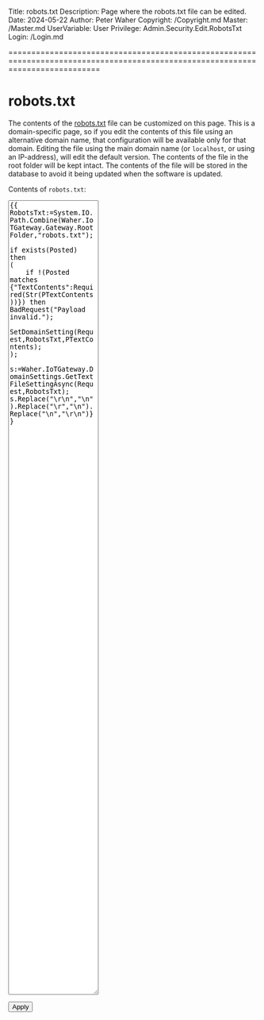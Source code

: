 Title: robots.txt
Description: Page where the robots.txt file can be edited.
Date: 2024-05-22
Author: Peter Waher
Copyright: /Copyright.md
Master: /Master.md
UserVariable: User
Privilege: Admin.Security.Edit.RobotsTxt
Login: /Login.md

================================================================================================================================

robots.txt
=============

The contents of the [robots.txt](https://www.robotstxt.org) file can be customized on this page. This is a domain-specific page, so
if you edit the contents of this file using an alternative domain name, that configuration will be available only for that domain.
Editing the file using the main domain name (or `localhost`, or using an IP-address), will edit the default version. The contents
of the file in the root folder will be kept intact. The contents of the file will be stored in the database to avoid it being
updated when the software is updated.

<form action="EditRobots.md" method="post">

<label for="TextContents">Contents of `robots.txt`:</label>  
<textarea id="TextContents" name="TextContents" style="min-height:40vh">{{
RobotsTxt:=System.IO.Path.Combine(Waher.IoTGateway.Gateway.RootFolder,"robots.txt");

if exists(Posted) then 
(
    if !(Posted matches {"TextContents":Required(Str(PTextContents))}) then BadRequest("Payload invalid.");
    SetDomainSetting(Request,RobotsTxt,PTextContents);
);

s:=Waher.IoTGateway.DomainSettings.GetTextFileSettingAsync(Request,RobotsTxt);
s.Replace("\r\n","\n").Replace("\r","\n").Replace("\n","\r\n")}}</textarea>

<button type="submit" class="posButton">Apply</button>
</form>
